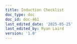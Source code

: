 ```yaml
---
title: Induction Checklist
doc_type: doc
doc_id: doc-461
last_edited_date: '2025-05-25'
last_edited_by: Ryan Laird
version: '1.0'
---
```



